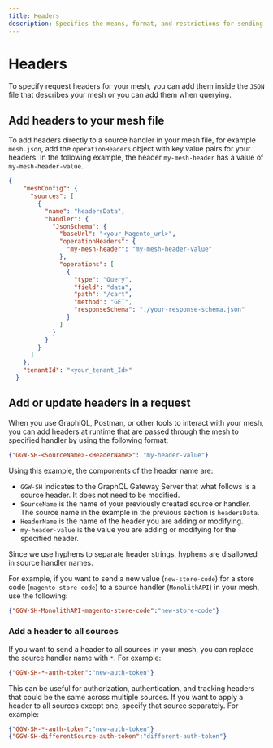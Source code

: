 ```yaml
---
title: Headers
description: Specifies the means, format, and restrictions for sending operation headers through the mesh in Adobe Graph.
---
```

# Headers

To specify request headers for your mesh, you can add them inside the `JSON` file that describes your mesh or you can add them when querying.

## Add headers to your mesh file

To add headers directly to a source handler in your mesh file, for example `mesh.json`, add the `operationHeaders` object with key value pairs for your headers. In the following example, the header `my-mesh-header` has a value of `my-mesh-header-value`.

```json
{
    "meshConfig": {
      "sources": [
        {
          "name": "headersData",
          "handler": {
            "JsonSchema": {
              "baseUrl": "<your_Magento_url>",
              "operationHeaders": {
                "my-mesh-header": "my-mesh-header-value"
              },
              "operations": [
                {
                  "type": "Query",
                  "field": "data",
                  "path": "/cart",
                  "method": "GET",
                  "responseSchema": "./your-response-schema.json"
                }
              ]
            }
          }
        }
      ]
    },
    "tenantId": "<your_tenant_Id>"
  }
```

## Add or update headers in a request

When you use GraphiQL, Postman, or other tools to interact with your mesh, you can add headers at runtime that are passed through the mesh to specified handler by using the following format:

```json
{"GGW-SH-<SourceName>-<HeaderName>": "my-header-value"}
```

Using this example, the components of the header name are:

-  `GGW-SH` indicates to the GraphQL Gateway Server that what follows is a source header. It does not need to be modified.
-  `SourceName` is the name of your previously created source or handler. The source name in the example in the previous section is `headersData`.
-  `HeaderName` is the name of the header you are adding or modifying.
-  `my-header-value` is the value you are adding or modifying for the specified header.

<InlineAlert variant="info" slots="text"/>

 Since we use hyphens to separate header strings, hyphens are disallowed in source handler names.

For example, if you want to send a new value (`new-store-code`) for a store code (`magento-store-code`) to a source handler (`MonolithAPI`) in your mesh, use the following:

```json
{"GGW-SH-MonolithAPI-magento-store-code":"new-store-code"}
```

### Add a header to all sources

If you want to send a header to all sources in your mesh, you can replace the source handler name with `*`. For example:

```json
{"GGW-SH-*-auth-token":"new-auth-token"}
```

This can be useful for authorization, authentication, and tracking headers that could be the same across multiple sources. If you want to apply a header to all sources except one, specify that source separately. For example:

```json
{"GGW-SH-*-auth-token":"new-auth-token"}
{"GGW-SH-differentSource-auth-token":"different-auth-token"}
```
